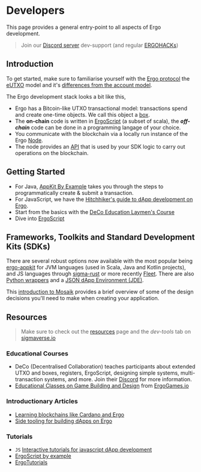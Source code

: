 # Developers

This page provides a general entry-point to all aspects of Ergo development. 

> Join our [Discord server](https://discord.gg/7kWWQeMCwe) dev-support (and regular [ERGOHACKs](ergohack.md))



## Introduction


To get started, make sure to familiarise yourself with the [Ergo protocol](/dev/protocol) the [eUTXO](eutxo.md) model and it's [differences from the account model](accountveutxo.md).

The Ergo development stack looks a bit like this, 

- Ergo has a Bitcoin-like UTXO transactional model: transactions spend and create one-time objects. We call this object a [box](data-model/box/index.md).
- The **on-chain** code is written in [ErgoScript](ergoscript.md) (a subset of scala), the ***off-chain*** code can be done in a programming langage of your choice. 
- You communicate with the blockchain via a locally run instance of the Ergo [Node](/node/install). 
- The node provides an [API](resources.md#api) that is used by your SDK logic to carry out operations on the blockchain. 


## Getting Started

- For Java, [AppKit By Example](https://www.youtube.com/watch?v=Md5s-XV6-Hs) takes you through the steps to programmatically create & submit a transaction. 
- For JavaScript, we have the [Hitchhiker's guide to dApp development on Ergo](https://www.youtube.com/playlist?list=PLzY-irO3z3G8FVDifned2NMFc-PgQqnny). 
- Start from the basics with the [DeCo Education Laymen's Course](https://www.youtube.com/channel/UCyOIxD7YSHN5QwLIulOWrew/playlists) 
- Dive into [ErgoScript](scs/ergoscript/)


## Frameworks, Toolkits and Standard Development Kits (SDKs)

There are several robust options now available with the most popular being [ergo-appkit](appkit.md) for JVM languages (used in Scala, Java and Kotlin projects), and JS languages through [sigma-rust](rust.md) or more recently [Fleet](fleet.md). There are also [Python wrappers](/dev/lang/python) and a [JSON dApp Environment (JDE)](jde.md).

This [introduction to Mosaik](stack/mosaik/intro.md) provides a brief overview of some of the design decisions you'll need to make when creating your application.



## Resources 

> Make sure to check out the [resources](resources.md) page and the *dev-tools* tab on [sigmaverse.io](https://sigmaverse.io/)


### Educational Courses

- DeCo (Decentralised Collaboration) teaches participants about extended UTXO and boxes, registers, ErgoScript, designing simple systems, multi-transaction systems, and more. Join their [Discord](https://discord.gg/PQPyFbKZ9z) for more information.
- [Educational Classes on Game Building and Design](https://medium.com/@lgmeister/the-future-of-ergogames-io-hosting-educational-classes-on-game-building-and-design-679afd2632d4) from [ErgoGames.io](https://ergogames.io)

### Introductionary Articles 

- [Learning blockchains like Cardano and Ergo](https://www.youtube.com/watch?v=HDn49bToTMI)
- [Side tooling for building dApps on Ergo](https://dav009.medium.com/ergo-101-side-tooling-for-building-dapps-on-ergo-c71889d60826)


### Tutorials

- `JS` [Interactive tutorials for javascript dApp development](https://play.dappstep.com/)
- [ErgoScript by example](https://github.com/ergoplatform/ergoscript-by-example)
- [ErgoTutorials](https://www.youtube.com/channel/UCyOIxD7YSHN5QwLIulOWrew)










